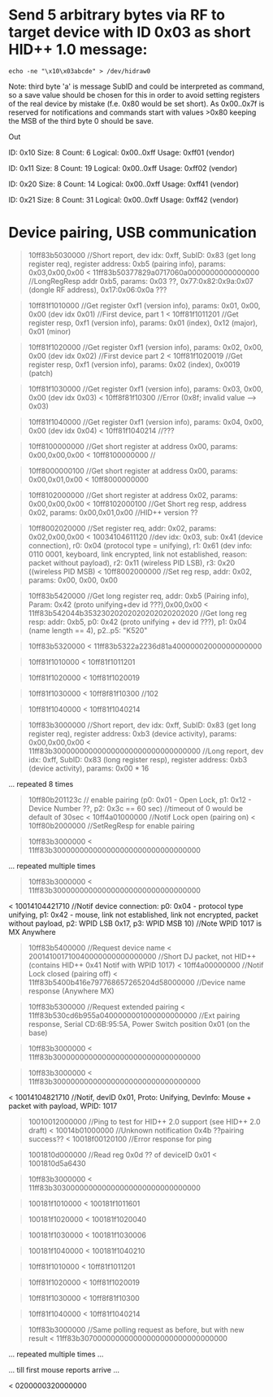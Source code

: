 # Send 5 arbitrary bytes via RF to target device with ID 0x03 as short HID++ 1.0 message:
```
echo -ne "\x10\x03abcde" > /dev/hidraw0
```

Note: third byte 'a' is message SubID and could be interpreted as command, so a save value should be chosen for this
in order to avoid setting registers of the real device by mistake (f.e. 0x80 would be set short). As 0x00..0x7f is
reserved for notifications and commands start with values >0x80 keeping the MSB of the third byte 0 should be save.

Out

ID: 0x10
Size: 8
Count: 6
Logical: 0x00..0xff
Usage: 0xff01 (vendor)

ID: 0x11
Size: 8
Count: 19
Logical: 0x00..0xff
Usage: 0xff02 (vendor)

ID: 0x20
Size: 8
Count: 14
Logical: 0x00..0xff
Usage: 0xff41 (vendor)

ID: 0x21
Size: 8
Count: 31
Logical: 0x00..0xff
Usage: 0xff42 (vendor)

# Device pairing, USB communication

> 10ff83b5030000 //Short report, dev idx: 0xff, SubID: 0x83 (get long register req), register address: 0xb5 (pairing info), params: 0x03,0x00,0x00
< 11ff83b50377829a0717060a0000000000000000 //LongRegResp addr 0xb5, params: 0x03 ??, 0x77:0x82:0x9a:0x07 (dongle RF address), 0x17:0x06:0x0a ???

> 10ff81f1010000 //Get register 0xf1 (version info), params: 0x01, 0x00, 0x00 (dev idx 0x01) //First device, part 1
< 10ff81f1011201 //Get register resp, 0xf1 (version info), params: 0x01 (index), 0x12 (major), 0x01 (minor)

> 10ff81f1020000 //Get register 0xf1 (version info), params: 0x02, 0x00, 0x00 (dev idx 0x02) //First device part 2
< 10ff81f1020019 //Get register resp, 0xf1 (version info), params: 0x02 (index), 0x0019 (patch)

> 10ff81f1030000 //Get register 0xf1 (version info), params: 0x03, 0x00, 0x00 (dev idx 0x03)
< 10ff8f81f10300 //Error (0x8f; invalid value --> 0x03)

> 10ff81f1040000 //Get register 0xf1 (version info), params: 0x04, 0x00, 0x00 (dev idx 0x04)
< 10ff81f1040214 //???

> 10ff8100000000 //Get short register at address 0x00, params: 0x00,0x00,0x00
< 10ff8100000000 //

> 10ff8000000100 //Get short register at address 0x00, params: 0x00,0x01,0x00
< 10ff8000000000

> 10ff8102000000 //Get short register at address 0x02, params: 0x00,0x00,0x00
< 10ff8102000100 //Get Short reg resp, address 0x02, params: 0x00,0x01,0x00 //HID++ version ??

> 10ff8002020000 //Set register req, addr: 0x02, params: 0x02,0x00,0x00
< 10034104611120 //dev idx: 0x03, sub: 0x41 (device connection), r0: 0x04 (protocol type = unifying), r1: 0x61 (dev info: 0110 0001, keyboard, link encrypted, link not established, reason: packet without payload), r2: 0x11 (wireless PID LSB), r3: 0x20 ((wireless PID MSB)
< 10ff8002000000 //Set reg resp, addr: 0x02, params: 0x00, 0x00, 0x00 

> 10ff83b5420000 //Get long register req, addr: 0xb5 (Pairing info), Param: 0x42 (proto unifying+dev id ???),0x00,0x00
< 11ff83b542044b35323020202020202020202020 //Get long reg resp: addr: 0xb5, p0: 0x42 (proto unifying + dev id ???), p1: 0x04 (name length == 4), p2..p5: "K520"

 > 10ff83b5320000
< 11ff83b5322a2236d81a40000002000000000000

> 10ff81f1010000
< 10ff81f1011201

> 10ff81f1020000
< 10ff81f1020019

> 10ff81f1030000
< 10ff8f81f10300 //102

> 10ff81f1040000
< 10ff81f1040214

> 10ff83b3000000 //Short report, dev idx: 0xff, SubID: 0x83 (get long register req), register address: 0xb3 (device activity), params: 0x00,0x00,0x00
< 11ff83b300000000000000000000000000000000 //Long report, dev idx: 0xff, SubID: 0x83 (long register resp), register address: 0xb3 (device activity), params: 0x00 * 16

... repeated 8 times

> 10ff80b201123c // enable pairing (p0: 0x01 - Open Lock, p1: 0x12 - Device Number ??, p2: 0x3c == 60 sec) //timeout of 0 would be default of 30sec
< 10ff4a01000000 //Notif Lock open (pairing on)
< 10ff80b2000000 //SetRegResp for enable pairing

> 10ff83b3000000
< 11ff83b300000000000000000000000000000000

... repeated multiple times

> 10ff83b3000000
< 11ff83b300000000000000000000000000000000

< 10014104421710 //Notif device connection: p0: 0x04 - protocol type unifying, p1: 0x42 - mouse, link not established, link not encrypted, packet without payload, p2: WPID LSB 0x17, p3: WPID MSB 10)
//Note WPID 1017 is MX Anywhere

> 10ff83b5400000 //Request device name
< 200141001710040000000000000000 //Short DJ packet, not HID++ (contains HID++ 0x41 Notif with WPID 1017)
< 10ff4a00000000 //Notif Lock closed (pairing off)
< 11ff83b5400b416e797768657265204d58000000 //Device name response (Anywhere MX)

> 10ff83b5300000 //Request extended pairing
< 11ff83b530cd6b955a0400000001000000000000 //Ext pairing response, Serial CD:6B:95:5A, Power Switch position 0x01 (on the base)

> 10ff83b3000000 
< 11ff83b300000000000000000000000000000000

> 10ff83b3000000
< 11ff83b300000000000000000000000000000000

< 10014104821710 //Notif, devID 0x01, Proto: Unifying, DevInfo: Mouse + packet with payload, WPID: 1017

> 10010012000000 //Ping to test for HID++ 2.0 support (see HID++ 2.0 draft)
< 10014b01000000 //Unknown notification 0x4b ??pairing success??
< 10018f00120100 //Error response for ping

> 1001810d000000 //Read reg 0x0d ?? of deviceID 0x01
< 1001810d5a6430

> 10ff83b3000000
< 11ff83b303000000000000000000000000000000

> 100181f1010000
< 100181f1011601

> 100181f1020000
< 100181f1020040

> 100181f1030000
< 100181f1030006

> 100181f1040000
< 100181f1040210

> 10ff81f1010000
< 10ff81f1011201

> 10ff81f1020000
< 10ff81f1020019

> 10ff81f1030000
< 10ff8f81f10300

> 10ff81f1040000
< 10ff81f1040214

> 10ff83b3000000 //Same polling request as before, but with new result
< 11ff83b307000000000000000000000000000000

... repeated multiple times ...

... till first mouse reports arrive ...

< 0200000320000000






